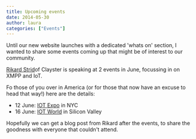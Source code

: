```yaml
---
title: Upcoming events
date: 2014-05-30
author: laura
categories: ["Events"]
---
```


Until our new website launches with a dedicated 'whats on' section, I wanted to share some events coming up that might be of interest to our community.

[Rikard Strid](https://twitter.com/rikardstrid)of Clayster is speaking at 2 events in June, focussing in on XMPP and IoT.

Fo those of you over in America (or for those that now have an excuse to head that way!) here are the details:

- 12 June: [IOT Expo](http://iot.ulitzer.com/node/3015783) in NYC
- 16 June: [IOT World](http://iotworldevent.com/open-source-iot/) in Silicon Valley

Hopefully we can get a blog post from Rikard after the events, to share the goodness with everyone that couldn't attend.
 

